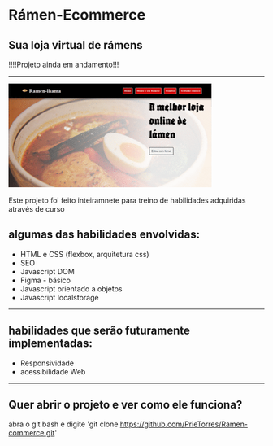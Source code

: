 <h1>Rámen-Ecommerce</h1>
<h2>Sua loja virtual de rámens</h2>
!!!!Projeto ainda em andamento!!!
<hr>

<img src="img/picasion.com_9aece9da051ed5eb6c34fa252f88b802.gif">

<p>
Este projeto foi feito inteiramnete para treino de habilidades adquiridas através de curso  
</p>

<h2>algumas das habilidades envolvidas:</h2>
<ul>
    <li>HTML e CSS (flexbox, arquitetura css)</li>
    <li>SEO</li>
    <li>Javascript DOM</li>
    <li>Figma - básico</li>
    <li>Javascript orientado a objetos</li>
    <li>Javascript localstorage</li>
</ul>
<hr>

<h2>habilidades que serão futuramente implementadas:</h2>
<ul>
    <li>Responsividade</li>
    <li>acessibilidade Web</li>
</ul>

<hr>

## Quer abrir o projeto e ver como ele funciona?

abra o git bash e digite 'git clone https://github.com/PrieTorres/Ramen-commerce.git'
